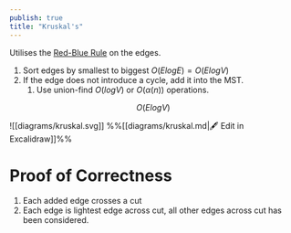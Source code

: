 ```yaml
---
publish: true
title: "Kruskal's"
---
```

Utilises the [Red-Blue Rule](Red-Blue%20Rule.md) on the edges.

1. Sort edges by smallest to biggest $O(ElogE) = O(ElogV)$
2. If the edge does not introduce a cycle, add it into the MST. 
	1. Use union-find $O(logV)$ or $O(\alpha(n))$ operations.

$$ O(ElogV)$$

![[diagrams/kruskal.svg]]
%%[[diagrams/kruskal.md|🖋 Edit in Excalidraw]]%%
# Proof of Correctness
1. Each added edge crosses a cut
2. Each edge is lightest edge across cut, all other edges across cut has been considered.